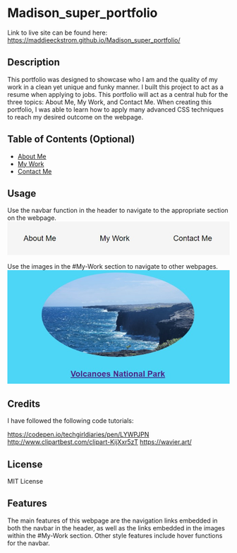 # Madison_super_portfolio

Link to live site can be found here:
https://maddieeckstrom.github.io/Madison_super_portfolio/ 

## Description

This portfolio was designed to showcase who I am and the quality of my work in a clean yet unique and funky manner. I built this project to act as a resume when applying to jobs. This portfolio will act as a central hub for the three topics: About Me, My Work, and Contact Me. When creating this portfolio, I was able to learn how to apply many advanced CSS techniques to reach my desired outcome on the webpage. 

## Table of Contents (Optional)

- [About Me](#About-Me)
- [My Work](#My-Work)
- [Contact Me](#Contact-Me)

## Usage

Use the navbar function in the header to navigate to the appropriate section on the webpage.
![navbar](images/screenshot1.jpg)

Use the images in the #My-Work section to navigate to other webpages.
![embedded link in image](images/Screenshot2.jpg)


## Credits

I have followed the following code tutorials:

https://codepen.io/techgirldiaries/pen/LYWPJPN
http://www.clipartbest.com/clipart-KijXxr5zT
https://wavier.art/

## License

MIT License

## Features

The main features of this webpage are the navigation links embedded in both the navbar in the header, as well as the links embedded in the images within the #My-Work section. Other style features include hover functions for the navbar.
